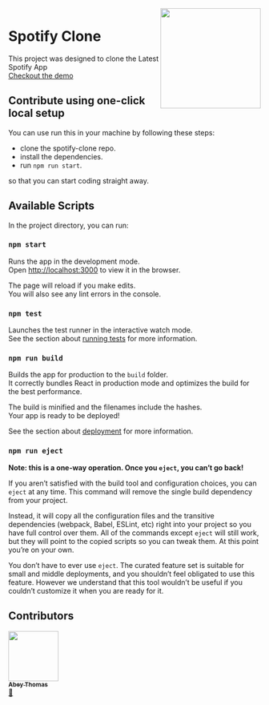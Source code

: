 <img src="https://getheavy.com/wp-content/uploads/2019/12/spotify2019-830x350.jpg" height="200px" align="right"/>

# Spotify Clone

This project was designed to clone the Latest Spotify App <br />
 [Checkout the demo](https://spotify-clone-abey.web.app/)



## Contribute using one-click local setup

You can use run this in your machine by following these steps:

- clone the spotify-clone repo.
- install the dependencies.
- run `npm run start`.

so that you can start coding straight away.

## Available Scripts

In the project directory, you can run:

### `npm start`

Runs the app in the development mode.<br />
Open [http://localhost:3000](http://localhost:3000) to view it in the browser.

The page will reload if you make edits.<br />
You will also see any lint errors in the console.

### `npm test`

Launches the test runner in the interactive watch mode.<br />
See the section about [running tests](https://facebook.github.io/create-react-app/docs/running-tests) for more information.

### `npm run build`

Builds the app for production to the `build` folder.<br />
It correctly bundles React in production mode and optimizes the build for the best performance.

The build is minified and the filenames include the hashes.<br />
Your app is ready to be deployed!

See the section about [deployment](https://facebook.github.io/create-react-app/docs/deployment) for more information.

### `npm run eject`

**Note: this is a one-way operation. Once you `eject`, you can’t go back!**

If you aren’t satisfied with the build tool and configuration choices, you can `eject` at any time. This command will remove the single build dependency from your project.

Instead, it will copy all the configuration files and the transitive dependencies (webpack, Babel, ESLint, etc) right into your project so you have full control over them. All of the commands except `eject` will still work, but they will point to the copied scripts so you can tweak them. At this point you’re on your own.

You don’t have to ever use `eject`. The curated feature set is suitable for small and middle deployments, and you shouldn’t feel obligated to use this feature. However we understand that this tool wouldn’t be useful if you couldn’t customize it when you are ready for it.

## Contributors

<a href="http://twitter.com/abeytweets"><img src="https://avatars0.githubusercontent.com/u/37014930?s=460&u=6ed362de0d85ab0ded270082444d2bf5f2f7931a&v=4" width="100px;" alt=""/><br /><sub><b>Abey Thomas</b></sub></a><br /><a href="#ideas-abeyThomas" title="Ideas, Planning, & Feedback">🤔</a>